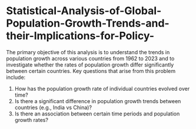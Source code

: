 # Statistical-Analysis-of-Global-Population-Growth-Trends-and-their-Implications-for-Policy-
The primary objective of this analysis is to understand the trends in population growth across various countries from 1962 to 2023 and to investigate whether the rates of population growth differ significantly between certain countries. 
Key questions that arise from this problem include:
1. How has the population growth rate of individual countries evolved over time?
2. Is there a significant difference in population growth trends between countries (e.g., India vs China)?
3. Is there an association between certain time periods and population growth rates?
